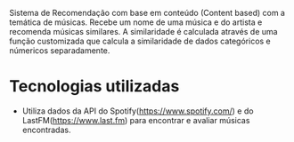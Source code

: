 Sistema de Recomendação com base em conteúdo (Content based) com a temática de músicas.
Recebe um nome de uma música e do artista e recomenda músicas similares.
A similaridade é calculada através de uma função customizada que calcula a similaridade de dados categóricos e númericos separadamente.

# Tecnologias utilizadas
- Utiliza dados da API do Spotify(https://www.spotify.com/) e do LastFM(https://www.last.fm) para encontrar e avaliar músicas encontradas.